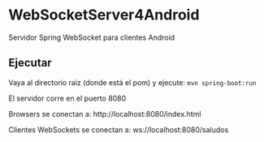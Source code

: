 # WebSocketServer4Android
Servidor Spring WebSocket para clientes Android

## Ejecutar
Vaya al directorio raíz (donde está el pom) y ejecute: `mvn spring-boot:run`

El servidor corre en el puerto 8080

Browsers se conectan a: http://localhost:8080/index.html

Clientes WebSockets se conectan a: ws://localhost:8080/saludos
